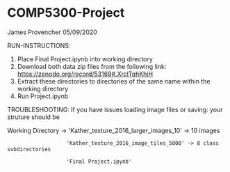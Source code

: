 # COMP5300-Project
James Provencher 
05/09/2020

RUN-INSTRUCTIONS:
1. Place Final Project.ipynb into working directory
2. Download both data zip files from the following link: https://zenodo.org/record/53169#.XrclTqhKhjH
3. Extract these directories to directories of the same name within the working directory
4. Run Project.ipynb

TROUBLESHOOTING:
If you have issues loading image files or saving:
  your struture should be
  
  Working Directory -> 'Kather_texture_2016_larger_images_10' -> 10 images
  
                       'Kather_texture_2016_image_tiles_5000' -> 8 class subdirectories
                       
                       'Final Project.ipynb'
